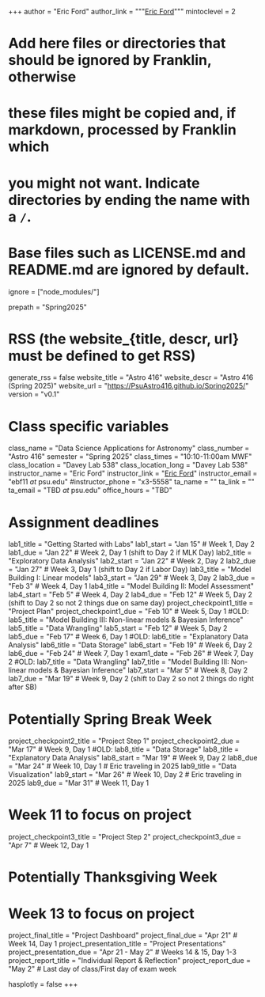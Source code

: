 +++
author = "Eric Ford"
author_link = """<a href="https://science.psu.edu/astro/people/ebf11">Eric Ford</a>"""
mintoclevel = 2

# Add here files or directories that should be ignored by Franklin, otherwise
# these files might be copied and, if markdown, processed by Franklin which
# you might not want. Indicate directories by ending the name with a `/`.
# Base files such as LICENSE.md and README.md are ignored by default.
ignore = ["node_modules/"]

prepath = "Spring2025"


# RSS (the website_{title, descr, url} must be defined to get RSS)
generate_rss = false
website_title = "Astro 416"
website_descr = "Astro 416 (Spring 2025)"
website_url   = "https://PsuAstro416.github.io/Spring2025/"
version = "v0.1"

# Class specific variables
class_name = "Data Science Applications for Astronomy"
class_number = "Astro 416"
semester = "Spring 2025"
class_times = "10:10-11:00am MWF"
class_location = "Davey Lab 538"
class_location_long = "Davey Lab 538"
instructor_name = "Eric Ford"
instructor_link = "[Eric Ford](https://science.psu.edu/astro/people/ebf11)"
instructor_email = "ebf11 _at_ psu.edu"
#instructor_phone = "x3-5558"
ta_name = ""
ta_link = ""
ta_email = "TBD _at_ psu.edu"
office_hours = "TBD" 

# Assignment deadlines
lab1_title = "Getting Started with Labs"
lab1_start = "Jan 15"   # Week 1, Day 2
lab1_due =   "Jan 22"   # Week 2, Day 1 (shift to Day 2 if MLK Day)
lab2_title = "Exploratory Data Analysis"
lab2_start = "Jan 22"   # Week 2, Day 2
lab2_due =   "Jan 27"   # Week 3, Day 1 (shift to Day 2 if Labor Day)
lab3_title = "Model Building I: Linear models"
lab3_start = "Jan 29"   # Week 3, Day 2
lab3_due =   "Feb 3"    # Week 4, Day 1
lab4_title = "Model Building II: Model Assessment"
lab4_start = "Feb 5"    # Week 4, Day 2
lab4_due =   "Feb 12"   # Week 5, Day 2 (shift to Day 2 so not 2 things due on same day)
project_checkpoint1_title = "Project Plan"
project_checkpoint1_due = "Feb 10"  # Week 5, Day 1
#OLD: lab5_title = "Model Building III: Non-linear models & Bayesian Inference"
lab5_title = "Data Wrangling"
lab5_start = "Feb 12"   # Week 5, Day 2
lab5_due =   "Feb 17"   # Week 6, Day 1
#OLD: lab6_title = "Explanatory Data Analysis"
lab6_title = "Data Storage" 
lab6_start = "Feb 19"   # Week 6, Day 2
lab6_due =   "Feb 24"   # Week 7, Day 1
exam1_date = "Feb 26"   # Week 7, Day 2
#OLD: lab7_title = "Data Wrangling"
lab7_title = "Model Building III: Non-linear models & Bayesian Inference"
lab7_start = "Mar  5"   # Week 8, Day 2
lab7_due =   "Mar 19"    # Week 9, Day 2 (shift to Day 2 so not 2 things do right after SB)
# Potentially Spring Break Week
project_checkpoint2_title = "Project Step 1"
project_checkpoint2_due = "Mar  17" # Week 9, Day 1
#OLD: lab8_title = "Data Storage" 
lab8_title = "Explanatory Data Analysis"
lab8_start = "Mar 19"    # Week 9, Day 2
lab8_due =   "Mar 24"    # Week 10, Day 1   # Eric traveling in 2025
lab9_title = "Data Visualization"
lab9_start = "Mar 26"    # Week 10, Day 2   # Eric traveling in 2025
lab9_due =   "Mar 31"    # Week 11, Day 1 
# Week 11 to focus on project
project_checkpoint3_title = "Project Step 2" 
project_checkpoint3_due = "Apr 7" # Week 12, Day 1
# Potentially Thanksgiving Week
# Week 13 to focus on project
project_final_title = "Project Dashboard"
project_final_due = "Apr 21"   # Week 14, Day 1
project_presentation_title = "Project Presentations"
project_presentation_due = "Apr 21 - May 2"  # Weeks 14 & 15, Day 1-3
project_report_title = "Individual Report & Reflection"
project_report_due = "May 2"   # Last day of class/First day of exam week

hasplotly = false
+++
